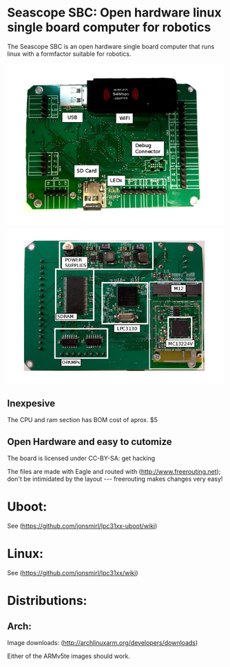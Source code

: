 Seascope SBC: Open hardware linux single board computer for robotics
====================================================================

The Seascope SBC is an open hardware single board computer that runs
linux with a formfactor suitable for robotics. 

![SBC top](cpu-top.jpg)
![SBC bottom](cpu-bottom.jpg)

Inexpesive
----------

The CPU and ram section has BOM cost of aprox. $5

Open Hardware and easy to cutomize
----------------------------------

The board is licensed under CC-BY-SA: get hacking

The files are made with Eagle and routed with
(http://www.freerouting.net); don't be intimidated by the layout ---
freerouting makes changes very easy!

Uboot:
======

See (https://github.com/jonsmirl/lpc31xx-uboot/wiki)

Linux:
======

See (https://github.com/jonsmirl/lpc31xx/wiki)

Distributions:
==============

Arch:
-----

Image downloads:
(http://archlinuxarm.org/developers/downloads)

Either of the ARMv5te images should work.
